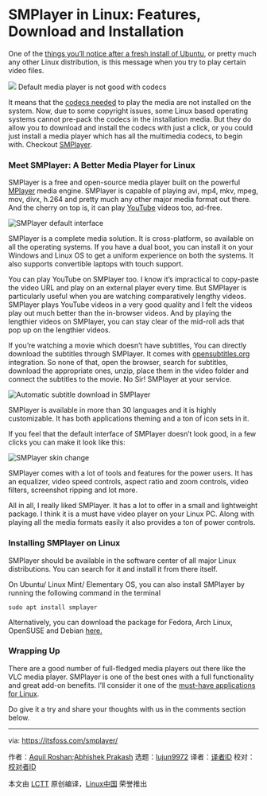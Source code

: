 [#]: collector: (lujun9972)
[#]: translator: ( )
[#]: reviewer: ( )
[#]: publisher: ( )
[#]: subject: (SMPlayer in Linux: Features, Download and Installation)
[#]: via: (https://itsfoss.com/smplayer/)
[#]: author: (Aquil Roshan;Abhishek Prakash https://itsfoss.com/author/aquil/)
[#]: url: ( )

SMPlayer in Linux: Features, Download and Installation
======

One of the [things you’ll notice after a fresh install of Ubuntu][1], or pretty much any other Linux distribution, is this message when you try to play certain video files.

![][2]
Default media player is not good with codecs

It means that the [codecs needed][3] to play the media are not installed on the system. Now, due to some copyright issues, some Linux based operating systems cannot pre-pack the codecs in the installation media. But they do allow you to download and install the codecs with just a click, or you could just install a media player which has all the multimedia codecs, to begin with. Checkout [SMPlayer][4].

### Meet SMPlayer: A Better Media Player for Linux

SMPlayer is a free and open-source media player built on the powerful [MPlayer][5] media engine. SMPlayer is capable of playing avi, mp4, mkv, mpeg, mov, divx, h.264 and pretty much any other major media format out there. And the cherry on top is, it can play [YouTube][6] videos too, ad-free.

![SMPlayer default interface][7]

SMPlayer is a complete media solution. It is cross-platform, so available on all the operating systems. If you have a dual boot, you can install it on your Windows and Linux OS to get a uniform experience on both the systems. It also supports convertible laptops with touch support.

You can play YouTube on SMPlayer too. I know it’s impractical to copy-paste the video URL and play on an external player every time. But SMPlayer is particularly useful when you are watching comparatively lengthy videos. SMPlayer plays YouTube videos in a very good quality and I felt the videos play out much better than the in-browser videos. And by playing the lengthier videos on SMPlayer, you can stay clear of the mid-roll ads that pop up on the lengthier videos.

If you’re watching a movie which doesn’t have subtitles, You can directly download the subtitles through SMPlayer. It comes with [opensubtitles.org][8] integration. So none of that, open the browser, search for subtitles, download the appropriate ones, unzip, place them in the video folder and connect the subtitles to the movie. No Sir! SMPlayer at your service.

![Automatic subtitle download in SMPlayer][9]

SMPlayer is available in more than 30 languages and it is highly customizable. It has both applications theming and a ton of icon sets in it.

If you feel that the default interface of SMPlayer doesn’t look good, in a few clicks you can make it look like this:

![SMPlayer skin change][10]

SMPlayer comes with a lot of tools and features for the power users. It has an equalizer, video speed controls, aspect ratio and zoom controls, video filters, screenshot ripping and lot more.

All in all, I really liked SMPlayer. It has a lot to offer in a small and lightweight package. I think it is a must have video player on your Linux PC. Along with playing all the media formats easily it also provides a ton of power controls.

### Installing SMPlayer on Linux

SMPlayer should be available in the software center of all major Linux distributions. You can search for it and install it from there itself.

On Ubuntu/ Linux Mint/ Elementary OS, you can also install SMPlayer by running the following command in the terminal

```
sudo apt install smplayer
```

Alternatively, you can download the package for Fedora, Arch Linux, OpenSUSE and Debian [here.][11]

### Wrapping Up

There are a good number of full-fledged media players out there like the VLC media player. SMPlayer is one of the best ones with a full functionality and great add-on benefits. I’ll consider it one of the [must-have applications for Linux][12].

Do give it a try and share your thoughts with us in the comments section below.

--------------------------------------------------------------------------------

via: https://itsfoss.com/smplayer/

作者：[Aquil Roshan;Abhishek Prakash][a]
选题：[lujun9972][b]
译者：[译者ID](https://github.com/译者ID)
校对：[校对者ID](https://github.com/校对者ID)

本文由 [LCTT](https://github.com/LCTT/TranslateProject) 原创编译，[Linux中国](https://linux.cn/) 荣誉推出

[a]: https://itsfoss.com/author/aquil/
[b]: https://github.com/lujun9972
[1]: https://itsfoss.com/things-to-do-after-installing-ubuntu-18-04/
[2]: https://i0.wp.com/itsfoss.com/wp-content/uploads/2018/11/SMPlayer-warning.jpg?fit=800%2C450&ssl=1
[3]: https://packages.ubuntu.com/trusty/ubuntu-restricted-extras
[4]: https://www.smplayer.info/
[5]: http://www.mplayerhq.hu/design7/news.html
[6]: https://www.youtube.com/
[7]: https://i0.wp.com/itsfoss.com/wp-content/uploads/2018/11/SMPlayer-coco.jpg?fit=800%2C450&ssl=1
[8]: https://www.opensubtitles.org/en/search
[9]: https://i0.wp.com/itsfoss.com/wp-content/uploads/2018/11/SMPlayer-icon-packs.jpg?fit=800%2C450&ssl=1
[10]: https://i2.wp.com/itsfoss.com/wp-content/uploads/2018/11/SMPlayer-theme.jpg?fit=800%2C450&ssl=1
[11]: https://software.opensuse.org/download.html?project=home%3Asmplayerdev&package=smplayer
[12]: https://itsfoss.com/essential-linux-applications/
